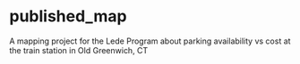 # published_map
 A mapping project for the Lede Program about parking availability vs cost at the train station in Old Greenwich, CT
